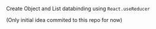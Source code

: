 Create Object and List databinding using `React.useReducer`

(Only initial idea commited to this repo for now)
